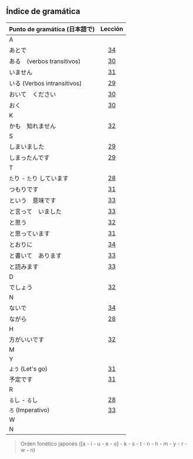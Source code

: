Índice de gramática
--------------------

| Punto de gramática (日本語で) | Lección |
|:----------------------------|:--------:|
| A | |
| あとで | [34](https://github.com/manutero/Japanese/tree/master/A2-1/Gramatica/L34.md) |
| ある　(verbos transitivos) | [30](https://github.com/manutero/Japanese/tree/master/A2-1/Gramatica/L30.md) |
| いません | [31](https://github.com/manutero/Japanese/tree/master/A2-1/Gramatica/L31.md) |
| いる (Verbos intransitivos) | [29](https://github.com/manutero/Japanese/tree/master/A2-1/Gramatica/L29.md) |
| おいて　ください | [30](https://github.com/manutero/Japanese/tree/master/A2-1/Gramatica/L30.md) |
| おく | [30](https://github.com/manutero/Japanese/tree/master/A2-1/Gramatica/L30.md) |
| K | |
| かも　知れません | [32](https://github.com/manutero/Japanese/tree/master/A2-1/Gramatica/L32.md) |
| S | |
| しまいました | [29](https://github.com/manutero/Japanese/tree/master/A2-1/Gramatica/L29.md) |
| しまったんです | [29](https://github.com/manutero/Japanese/tree/master/A2-1/Gramatica/L29.md) |
| T | |
| ```た```り - ```た```り しています | [28](https://github.com/manutero/Japanese/tree/master/A2-1/Gramatica/L28.md) |
| つもりです | [31](https://github.com/manutero/Japanese/tree/master/A2-1/Gramatica/L31.md) |
| という　意味です | [33](https://github.com/manutero/Japanese/tree/master/A2-1/Gramatica/L33.md) |
| と言って　いました | [33](https://github.com/manutero/Japanese/tree/master/A2-1/Gramatica/L33.md) |
| と思う | [32](https://github.com/manutero/Japanese/tree/master/A2-1/Gramatica/L32.md) |
| と思っています | [31](https://github.com/manutero/Japanese/tree/master/A2-1/Gramatica/L31.md) |
| とおりに | [34](https://github.com/manutero/Japanese/tree/master/A2-1/Gramatica/L34.md) |
| と書いて　あります | [33](https://github.com/manutero/Japanese/tree/master/A2-1/Gramatica/L33.md) |
| と読みます | [33](https://github.com/manutero/Japanese/tree/master/A2-1/Gramatica/L33.md) |
| D | |
| でしょう | [32](https://github.com/manutero/Japanese/tree/master/A2-1/Gramatica/L32.md) |
| N | |
| ないで　| [34](https://github.com/manutero/Japanese/tree/master/A2-1/Gramatica/L34.md) |
| ながら | [28](https://github.com/manutero/Japanese/tree/master/A2-1/Gramatica/L28.md) |
| H | |
| 方がいいです | [32](https://github.com/manutero/Japanese/tree/master/A2-1/Gramatica/L32.md) |
| M | |
| Y | |
| ```よう``` (Let's go) | [31](https://github.com/manutero/Japanese/tree/master/A2-1/Gramatica/L31.md) |
| 予定です | [31](https://github.com/manutero/Japanese/tree/master/A2-1/Gramatica/L31.md) |
| R | |
| ```る```し - ```る```し | [28](https://github.com/manutero/Japanese/tree/master/A2-1/Gramatica/L28.md) |
| ```ろ``` (Imperativo) | [33](https://github.com/manutero/Japanese/tree/master/A2-1/Gramatica/L33.md) |
| W | |
| N | |

> Orden fonético japonés ([a - i - u - e - o] - k - s - t - n - h - m - y - r - w - n)
